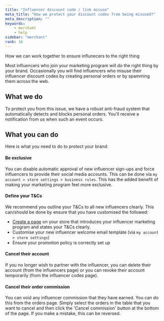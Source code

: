```yaml
---
title: "Influencer discount code / link misuse"
meta_title: "How we protect your discount codes from being misused?"
meta_description: ""
keywords:
    - merchant
    - help
sidebar: "merchant"
rank: 16
---
```

How we can work together to ensure influnecers to the right thing

Most influencers who join your marketing program will do the right thing by your brand. Occasionally you will find influencers who misuse their influencer discount codes by creating personal orders or by spamming them across the web.

## What we do

To protect you from this issue, we have a robust anti-fraud system that automatically detects and blocks personal orders. You'll receive a notification from us when such an event occurs.

## What you can do 

Here is what you need to do to protect your brand:

#### Be exclusive

You can disable automatic approval of new influencer sign-ups and force influencers to provide their social media accounts. This can be done via `my account > store settings > business rules`. This has the added benefit of making your marketing program feel more exclusive.

#### Define your T&Cs

We recommend you outline your T&Cs to all new influencers clearly. This can/should be done by ensure that you have customised the followed:

- [Create a page](/merchant/adding-a-page-to-your-store) on your store that introduces your influencer marketing program and states your T&Cs clearly. 
- Customise your new influencer welcome email template (via `my account > store settings`)
- Ensure your promotion policy is correctly set up

#### Cancel their account

If you no longer wish to partner with the influencer, you can delete their account (from the influencers page) or you can revoke their account temporarily (from the influencer codes page).

#### Cancel their order commission

You can void any influencer commission that they have earned. You can do this from the orders page. Simply select the orders in the table that you want to cancel and then click the 'Cancel commission' button at the bottom of the page. If you make a mistake, this can be reversed.
